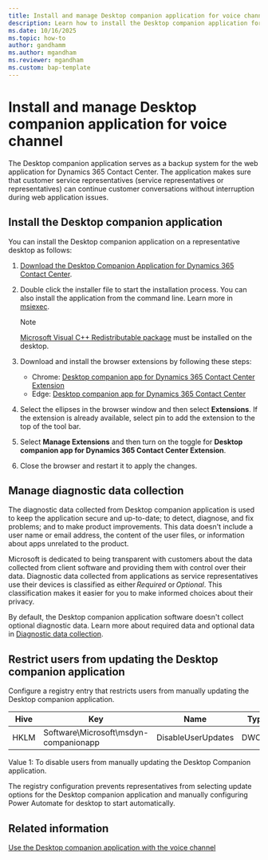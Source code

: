 ```yaml
---
title: Install and manage Desktop companion application for voice channel 
description: Learn how to install the Desktop companion application for the voice channel in Dynamics 365 Contact Center.
ms.date: 10/16/2025
ms.topic: how-to
author: gandhamm
ms.author: mgandham
ms.reviewer: mgandham
ms.custom: bap-template
---
```


# Install and manage Desktop companion application for voice channel 

The Desktop companion application serves as a backup system for the web application for Dynamics 365 Contact Center. The application makes sure that customer service representatives (service representatives or representatives) can continue customer conversations without interruption during web application issues.

## Install the Desktop companion application

You can install the Desktop companion application on a representative desktop as follows:

1. [Download the Desktop Companion Application for Dynamics 365 Contact Center](https://aka.ms/dca-installer).
1. Double click the installer file to start the installation process. You can also install the application from the command line. Learn more in [msiexec](/windows-server/administration/windows-commands/msiexec).

    > [!NOTE]
    > [Microsoft Visual C++ Redistributable package](/cpp/windows/latest-supported-vc-redist) must be installed on the desktop.

1. Download and install the browser extensions by following these steps:
    - Chrome: [Desktop companion app for Dynamics 365 Contact Center Extension ](https://chromewebstore.google.com/detail/desktop-companion-app-for/kejpacmiikcnjccejioofncknckcpcpa?authuser=0&hl=en)
    - Edge: [Desktop companion app for Dynamics 365 Contact Center](https://microsoftedge.microsoft.com/addons/detail/desktop-companion-app-for/ifonlckhhfkfainkbngfbjhodbkeafbg)
1. Select the ellipses in the browser window and then select **Extensions**. If the extension is already available, select pin to add the extension to the top of the tool bar.
1. Select **Manage Extensions** and then turn on the toggle for **Desktop companion app for Dynamics 365 Contact Center Extension**.
1. Close the browser and restart it to apply the changes.

## Manage diagnostic data collection

The diagnostic data collected from Desktop companion application is used to keep the application secure and up-to-date; to detect, diagnose, and fix problems; and to make product improvements. This data doesn't include a user name or email address, the content of the user files, or information about apps unrelated to the product.

Microsoft is dedicated to being transparent with customers about the data collected from client software and providing them with control over their data. Diagnostic data collected from applications as service representatives use their devices is classified as either *Required* or *Optional*. This classification makes it easier for you to make informed choices about their privacy.

By default, the Desktop companion application software doesn't collect optional diagnostic data. Learn more about required data and optional data in [Diagnostic data collection](/power-automate/desktop-flows/diagnostic-data?WT.mc_id=powerautomate_inproduct_padconsole#required-data).

## Restrict users from updating the Desktop companion application

Configure a registry entry that restricts users from manually updating the Desktop companion application.

| Hive | Key | Name | Type |
| ---- | --- | ---- | ---- |
| HKLM | Software\Microsoft\msdyn-companionapp | DisableUserUpdates | DWORD |

Value
1: To disable users from manually updating the Desktop Companion application.

The registry configuration prevents representatives from selecting update options for the Desktop companion application and manually configuring Power Automate for desktop to start automatically.

## Related information

[Use the Desktop companion application with the voice channel](../use/voice-dca-application.md)  
